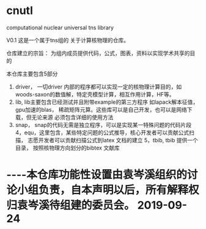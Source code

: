 # cnutl
computational nuclear universal tns library

V0.1
这是一个属于tns组的 关于计算核物理的仓库。

仓库建立的宗旨： 为组内成员提供代码，公式，图表，资料以实现学术共享的目的

本仓库主要包含5部分
1. driver， 一切driver 内部的程序都可以实现一定的核物理计算目的，如woods-saxon的数值解，特定壳模型计算，相互作用计算，HF等。
2. lib, lib主要包含已经测试并且附带example的第三方程序 如lapack解本征值， gpu加速的blas， 稀疏矩阵元算。这些库可以是自己开发，也可以是网络下载，但无论来源 必须包含详细的使用方法
3. snap， snap的代码无需是独立程序，可以是实现某一特殊问题的代码片段
4，equ，这里包含，某些特定问题的公式推导，核心开发者可以贡献公式扫描， 志愿开发者可以贡献扫描公式到latex 文档的建立
5，tbib, tbib 提供一个目录， 按照核物理方向划分的bibtex 文献库

----本仓库功能性设置由袁岑溪组织的讨论小组负责，自本声明以后，所有解释权归袁岑溪待组建的委员会。
2019-09-24
==================================================================
